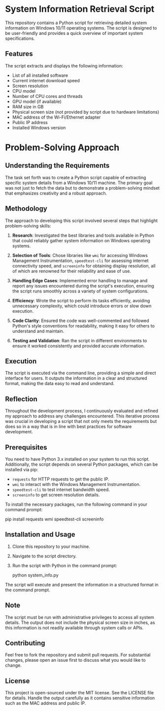 # System Information Retrieval Script

This repository contains a Python script for retrieving detailed system information on Windows 10/11 operating systems. The script is designed to be user-friendly and provides a quick overview of important system specifications.

## Features

The script extracts and displays the following information:
- List of all installed software
- Current internet download speed
- Screen resolution
- CPU model
- Number of CPU cores and threads
- GPU model (if available)
- RAM size in GB
- Physical screen size (not provided by script due to hardware limitations)
- MAC address of the Wi-Fi/Ethernet adapter
- Public IP address
- Installed Windows version

# Problem-Solving Approach

## Understanding the Requirements

The task set forth was to create a Python script capable of extracting specific system details from a Windows 10/11 machine. The primary goal was not just to fetch the data but to demonstrate a problem-solving mindset that emphasizes creativity and a robust approach.

## Methodology

The approach to developing this script involved several steps that highlight problem-solving skills:

1. **Research**: Investigated the best libraries and tools available in Python that could reliably gather system information on Windows operating systems.

2. **Selection of Tools**: Chose libraries like `wmi` for accessing Windows Management Instrumentation, `speedtest-cli` for assessing internet connectivity speed, and `screeninfo` for obtaining display resolution, all of which are renowned for their reliability and ease of use.

3. **Handling Edge Cases**: Implemented error handling to manage and report any issues encountered during the script's execution, ensuring the script runs smoothly across a variety of system configurations.

4. **Efficiency**: Wrote the script to perform its tasks efficiently, avoiding unnecessary complexity, which could introduce errors or slow down execution.

5. **Code Clarity**: Ensured the code was well-commented and followed Python's style conventions for readability, making it easy for others to understand and maintain.

6. **Testing and Validation**: Ran the script in different environments to ensure it worked consistently and provided accurate information.

## Execution

The script is executed via the command line, providing a simple and direct interface for users. It outputs the information in a clear and structured format, making the data easy to read and understand.

## Reflection

Throughout the development process, I continuously evaluated and refined my approach to address any challenges encountered. This iterative process was crucial in developing a script that not only meets the requirements but does so in a way that is in line with best practices for software development.

## Prerequisites

You need to have Python 3.x installed on your system to run this script. Additionally, the script depends on several Python packages, which can be installed via pip:

- `requests` for HTTP requests to get the public IP.
- `wmi` to interact with the Windows Management Instrumentation.
- `speedtest-cli` to test internet bandwidth speed.
- `screeninfo` to get screen resolution details.

To install the necessary packages, run the following command in your command prompt:

pip install requests wmi speedtest-cli screeninfo

## Installation and Usage

1. Clone this repository to your machine.
2. Navigate to the script directory.
3. Run the script with Python in the command prompt:

   python system_info.py

The script will execute and present the information in a structured format in the command prompt.

## Note

The script must be run with administrative privileges to access all system details.
The output does not include the physical screen size in inches, as this information is not readily available through system calls or APIs.

## Contributing

Feel free to fork the repository and submit pull requests. For substantial changes, please open an issue first to discuss what you would like to change.

## License

This project is open-sourced under the MIT license. See the LICENSE file for details.
Handle the output carefully as it contains sensitive information such as the MAC address and public IP.
